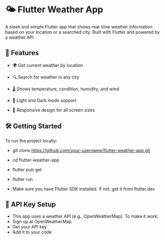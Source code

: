 # 🌤️ Flutter Weather App
A sleek and simple Flutter app that shows real-time weather information based on your location or a searched city. Built with Flutter and powered by a weather API.

## 🚀 Features
- 🌍 Get current weather by location

- 🔍 Search for weather in any city

- 🌡️ Shows temperature, condition, humidity, and wind

- 🌙 Light and Dark mode support

- 📱 Responsive design for all screen sizes


## 🛠️ Getting Started
To run the project locally:

- git clone https://github.com/your-username/flutter-weather-app.git

- cd flutter-weather-app

- flutter pub get

- flutter run

- Make sure you have Flutter SDK installed. If not, get it from flutter.dev

## 🔑 API Key Setup
- This app uses a weather API (e.g., OpenWeatherMap). To make it work:
- Sign up at OpenWeatherMap
- Get your API key
- Add it to your code
